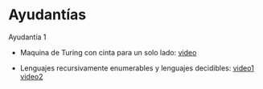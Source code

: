 # Ayudantías

Ayudantía 1

* Maquina de Turing con cinta para un solo lado: [video](https://drive.google.com/file/d/1QZJsEvd0IdcOV-MPLvW0NP5-KhVVHhld/view?usp=sharing)

* Lenguajes recursivamente enumerables y lenguajes decidibles: [video1](https://drive.google.com/file/d/1ocqbWbiRLZYAAtMMxx4-vtId6226EZ2S/view?usp=sharing) [video2](https://drive.google.com/file/d/1F1uh7tr9hy_DdIuC2d1UGquO-TMtxW6y/view?usp=sharing)